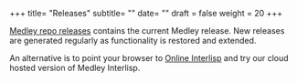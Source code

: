 +++
title= "Releases" 
subtitle= ""
date= ""
draft = false
weight = 20
+++

[Medley repo releases](https://github.com/interlisp/medley/releases) contains the current Medley release.  New releases are generated regularly as functionality is restored and extended.  

An alternative is to point your browser to [Online Interlisp](https://online.interlisp.org/) and try our cloud hosted version of Medley Interlisp.